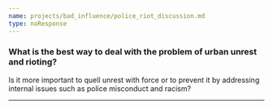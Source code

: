 ```yaml
---
name: projects/bad_influence/police_riot_discussion.md
type: noResponse
---
```


### What is the best way to deal with the problem of urban unrest and rioting?

Is it more important to quell unrest with force or to prevent it by addressing internal issues such as police misconduct and racism?

---
